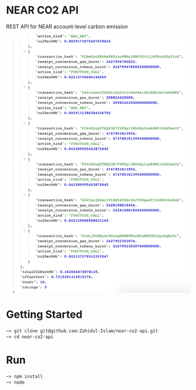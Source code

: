 # NEAR CO2 API

REST API for NEAR account-level carbon emission

![API](api.png)

# Getting Started

```
~> git clone git@github.com:Zahidul-Islam/near-co2-api.git
~> cd near-co2-api
```

# Run

```
~> npm install
~> node
```
